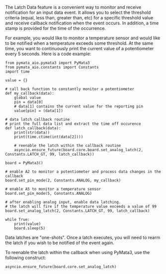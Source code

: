 The Latch Data feature is a convenient way to monitor and receive notification for an input data event. It allows you to select the threshold criteria (equal, less than, greater than, etc) for a specific threshold value and receive callback notification when the event occurs. In addition, a time stamp is provided for the time of the occurrence.

For example, you would like to monitor a temperature sensor and would like to be notified when a temperature exceeds some threshold. At the same time, you want to continuously print the current value of a potentiometer every 5 seconds. Here is a code example:

```
from pymata_aio.pymata3 import PyMata3
from pymata_aio.constants import Constants
import time

value = {}

# call back function to constantly monitor a potentiometer
def my_callback(data):
    global value
    pin = data[0]
    # data[1] contains the current value for the reporting pin
    value[pin] = (data[1])

# data latch callback routine
# print the full data list and extract the time off occurence
def latch_callback(data):
    print(str(data))
    print(time.ctime(int(data[2])))

    # reenable the latch within the callback routine
    asyncio.ensure_future(board.core.board.set_analog_latch(2, Constants.LATCH_GT, 99, latch_callback))

board = PyMata3()

# enable A2 to monitor a potentiometer and process data changes in the callback
board.set_pin_mode(2, Constants.ANALOG, my_callback)

# enable A5 to monitor a temperature sensor
board.set_pin_mode(5, Constants.ANALOG)

# after enabling analog input, enable data latching.
# the latch will fire if the temperature value exceeds a value of 99
board.set_analog_latch(2, Constants.LATCH_GT, 99, latch_callback)

while True:
    print(value)
    board.sleep(5)
```

Data latches are "one-shots". Once a latch executes, you will need to rearm the latch if you wish to be notified of the event again.

To reenable the latch within the callback when using PyMata3, use the following construct:
```
asyncio.ensure_future(board.core.set_analog_latch)
```
